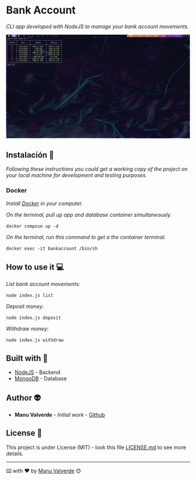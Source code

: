 # Bank Account

_CLI app developed with NodeJS to manage your bank account movements._

![BankAccount](./assets/bankaccount.png)

## Instalación :wrench:

_Following these instructions you could get a working copy of the project on your local machine for development and testing purposes._

### Docker

_Install [Docker](https://docs.docker.com/engine/install/) in your computer._

_On the terminal, pull up app and database container simultaneously._

```
docker compose up -d
```

_On the terminal, run this command to get a the container terminal._

```
docker exec -it bankaccount /bin/sh
```

## How to use it :computer:

_List bank account movements:_

```
node index.js list
```

_Deposit money:_

```
node index.js deposit
```

_Withdraw money:_

```
node index.js withdraw
```

## Built with :pencil:

* [NodeJS](https://nodejs.org/) - Backend
* [MongoDB](https://www.mongodb.com/) - Database

## Author :alien:

* **Manu Valverde** - *Initial work* - [Github](https://github.com/mavalverdecr)

## License :scroll:

This project is under License (MIT) - look this file [LICENSE.md](LICENSE.md) to see more details.

---
⌨️ with ❤️ by [Manu Valverde](https://github.com/mavalverdecr) 😊